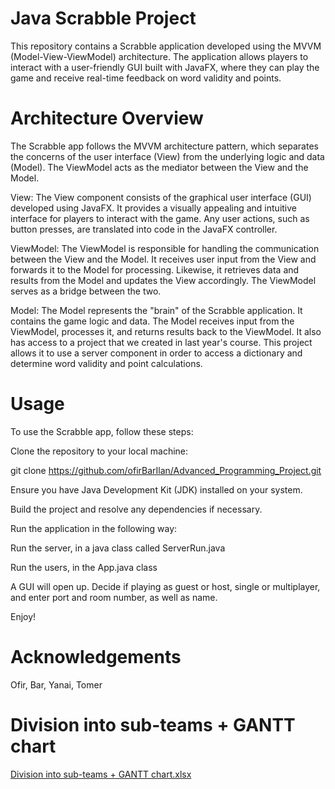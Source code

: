 # Java Scrabble Project
This repository contains a Scrabble application developed using the MVVM (Model-View-ViewModel) architecture. The application allows players to interact with a user-friendly GUI built with JavaFX, where they can play the game and receive real-time feedback on word validity and points.

# Architecture Overview
The Scrabble app follows the MVVM architecture pattern, which separates the concerns of the user interface (View) from the underlying logic and data (Model). The ViewModel acts as the mediator between the View and the Model.

View: The View component consists of the graphical user interface (GUI) developed using JavaFX. It provides a visually appealing and intuitive interface for players to interact with the game. Any user actions, such as button presses, are translated into code in the JavaFX controller.

ViewModel: The ViewModel is responsible for handling the communication between the View and the Model. It receives user input from the View and forwards it to the Model for processing. Likewise, it retrieves data and results from the Model and updates the View accordingly. The ViewModel serves as a bridge between the two.

Model: The Model represents the "brain" of the Scrabble application. It contains the game logic and data. The Model receives input from the ViewModel, processes it, and returns results back to the ViewModel. It also has access to a project that we created in last year's course. This project allows it to use a server component in order to access a dictionary and determine word validity and point calculations. 

# Usage
To use the Scrabble app, follow these steps:

Clone the repository to your local machine:

git clone https://github.com/ofirBarIlan/Advanced_Programming_Project.git

Ensure you have Java Development Kit (JDK) installed on your system.

Build the project and resolve any dependencies if necessary.

Run the application in the following way:

  Run the server, in a java class called ServerRun.java
  
  Run the users, in the App.java class
  
  A GUI will open up. Decide if playing as guest or host, single or multiplayer, and enter port and room number, as well as name.
  
  Enjoy!

# Acknowledgements
Ofir, Bar, Yanai, Tomer 

# Division into sub-teams + GANTT chart
[Division into sub-teams + GANTT chart.xlsx](https://github.com/ofirBarIlan/Advanced_Programming_Project/files/11585305/Division.into.sub-teams.%2B.GANTT.chart.xlsx)
